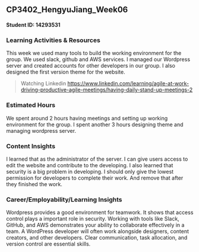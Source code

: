 ﻿## CP3402_HengyuJiang_Week06
#### Student ID: 14293531

### Learning Activities & Resources
This week we used many tools to build the working environment for the group. We used slack, github and AWS services. I managed our Wordpress server and created accounts for other developers in our group. I also designed the first version theme for the website.
> Watching Linkedin
https://www.linkedin.com/learning/agile-at-work-driving-productive-agile-meetings/having-daily-stand-up-meetings-2

### Estimated Hours
We spent around 2 hours having meetings and setting up working environment for the group. I spent another 3 hours designing theme and managing wordpress server.


### Content Insights
I learned that as the administrator of the server. I can give users access to edit the website and contribute to the developing. I also learned that security is a big problem in developing. I should only give the lowest permission for developers to complete their work. And remove that after they finished the work. 

### Career/Employability/Learning Insights
Wordpress provides a good environment for teamwork. It shows that access control plays a important role in security. Working with tools like Slack, GitHub, and AWS demonstrates your ability to collaborate effectively in a team. A WordPress developer will often work alongside designers, content creators, and other developers. Clear communication, task allocation, and version control are essential skills.

